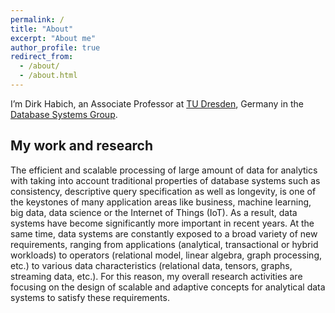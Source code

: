 ```yaml
---
permalink: /
title: "About"
excerpt: "About me"
author_profile: true
redirect_from: 
  - /about/
  - /about.html
---
```


I’m Dirk Habich, an Associate Professor at [TU Dresden](https://www.tu-dresden.de), Germany in the [Database Systems Group](https://wwwdb.inf.tu-dresden.de). 

## My work and research

The efficient and scalable processing of large amount of data for analytics with taking into account traditional properties of database systems such as consistency, descriptive query specification as well as longevity, is one of the keystones of many application areas like business, machine learning, big data, data science or the Internet of Things (IoT). As a result, data systems have become significantly more important in recent years. At the same time, data systems are constantly exposed to a broad variety of new requirements, ranging from applications (analytical, transactional or hybrid workloads) to operators (relational model, linear algebra, graph processing, etc.) to various data characteristics (relational data, tensors, graphs, streaming data, etc.). For this reason, my overall research activities are focusing on the design of scalable and adaptive concepts for analytical data systems to satisfy these requirements.
